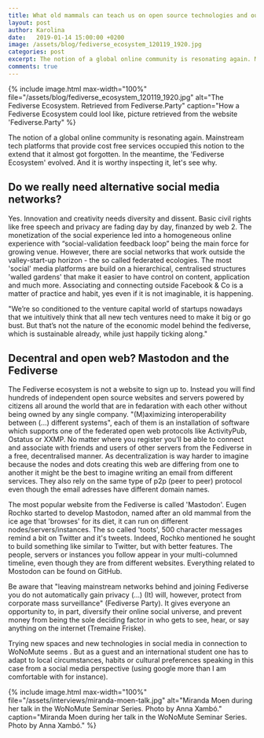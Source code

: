 ```yaml
---
title: What old mammals can teach us on open source technologies and ourselves
layout: post
author: Karolina
date:   2019-01-14 15:00:00 +0200
image: /assets/blog/fediverse_ecosystem_120119_1920.jpg
categories: post
excerpt: The notion of a global online community is resonating again. Mainstream tech platforms that provide cost free services occupied this notion to the extend that it almost got forgotten. In the meantime, the 'Fediverse Ecosystem' evolved. And it is worthy inspecting it, let's see why. 
comments: true
---
```

{% include image.html
max-width="100%" file="/assets/blog/fediverse_ecosystem_120119_1920.jpg" alt="The Fediverse Ecosystem. Retrieved from Fediverse.Party"
caption="How a Fediverse Ecosystem could lool like, picture retrieved from the website 'Fediverse.Party" %}

The notion of a global online community is resonating again. Mainstream tech platforms that provide cost free services occupied this notion to the extend that it almost got forgotten. In the meantime, the 'Fediverse Ecosystem' evolved. And it is worthy inspecting it, let's see why.  


## Do we really need alternative social media networks?
Yes. Innovation and creativity needs diversity and dissent. Basic civil rights like free speech and privacy are fading day by day, finanzed by web 2. The monetization of the social experience led into a homogeneous online experience with “social-validation feedback loop” being the main force for growing venue. However, there are social networks that work outside the valley-start-up horizon - the so called federated ecologies. 
The most 'social' media platforms are build on a hierarchical, centralised structures 'walled gardens' that make it easier to have control on content, application and much more.  Associating and connecting outside Facebook & Co is a matter of practice and habit, yes even if it is not imaginable, it is happening.

"We’re so conditioned to the venture capital world of startups nowadays that we intuitively think that all new tech ventures need to make it big or go bust. But that’s not the nature of the economic model behind the fediverse, which is sustainable already, while just happily ticking along."


## Decentral and open web? Mastodon and the Fediverse
The Fediverse ecosystem is not a website to sign up to. Instead you will find hundreds of independent open source websites and servers powered by citizens all around the world that are in fedaration with each other without being owned by any single company. "(M)aximizing interoperability between (...) different systems", each of them is an installation of software which supports one of the federated open web protocols like ActivityPub, Ostatus or XXMP. No matter where you register you’ll be able to connect and associate with friends and users of other servers from the Fediverse in a free, decentralised manner.
As decentralization is way harder to imagine because the nodes and dots creating this web are differing from one to another it might be the best to imagine writing an email from different services. They also rely on the same type of p2p (peer to peer) protocol even though the email adresses have different domain names.

The most popular website from the Fediverse is called 'Mastodon'. Eugen Rochko started to develop Mastodon, named after an old mammal from the ice age that 'browses' for its diet, it can run on different nodes/servers/instances. The so called 'toots', 500 character messages remind a bit on Twitter and it's tweets. Indeed, Rochko mentioned he sought to build something like similar to Twitter, but with better features. The people, servers or instances you follow appear in your multi-columned timeline, even though they are from different websites. Everything related to Mostodon can be found on GitHub.

Be aware that "leaving mainstream networks behind and joining Fediverse you do not automatically gain privacy (...) (It) will, however, protect from corporate mass surveillance" (Fediverse Party). It gives everyone an opportunity to, in part, diversify their online social universe, and prevent money from being the sole deciding factor in who gets to see, hear, or say anything on the internet (Tremaine Friske). 

 Trying new spaces and new technologies in social media in connection to WoNoMute seems . But as a guest and an international student one has to adapt to local circumstances, habits or cultural preferences speaking in this case from a social media perspective (using google more than I am comfortable with for instance).

<!-- Template for inserting images -->

{% include image.html
max-width="100%" file="/assets/interviews/miranda-moen-talk.jpg" alt="Miranda Moen during her talk in the WoNoMute Seminar Series. Photo by Anna Xambó."
caption="Miranda Moen during her talk in the WoNoMute Seminar Series. Photo by Anna Xambó." %}
